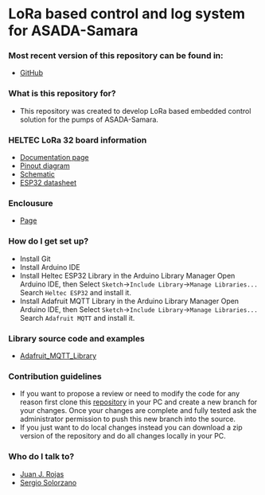 LoRa based control and log system for ASADA-Samara
============

### Most recent version of this repository can be found in: ###

* [GitHub](https://github.com/DeltaLabo/ASADA)

### What is this repository for? ###

* This repository was created to develop LoRa based embedded control solution for the pumps of  ASADA-Samara. 

### HELTEC LoRa 32 board information

* [Documentation page](https://heltec.org/project/wifi-lora-32/)
* [Pinout diagram](https://resource.heltec.cn/download/WiFi_LoRa_32/WIFI_LoRa_32_V2.pdf)
* [Schematic](https://resource.heltec.cn/download/WiFi_LoRa_32/V2/WIFI_LoRa_32_V2(868-915).PDF)
* [ESP32 datasheet](https://www.espressif.com/sites/default/files/documentation/esp32_datasheet_en.pdf) 

### Enclousure

* [Page](https://www.se.com/es/es/product/NSYCRN33200P/spacial-crn-plain-door-with-mount.plate.-h300xw300xd200-ip66-ik10-ral7035../) 

### How do I get set up? ###

* Install Git
* Install Arduino IDE
* Install Heltec ESP32 Library in the Arduino Library Manager
Open Arduino IDE, then Select `Sketch`->`Include Library`->`Manage Libraries...`
Search `Heltec ESP32` and install it.
* Install Adafruit MQTT Library in the Arduino Library Manager
Open Arduino IDE, then Select `Sketch`->`Include Library`->`Manage Libraries...`
Search `Adafruit MQTT` and install it.

### Library source code and examples
* [Adafruit_MQTT_Library](https://github.com/adafruit/Adafruit_MQTT_Library)

### Contribution guidelines ###

* If you want to propose a review or need to modify the code for any reason first clone this [repository](https://github.com/DeltaLabo/ASADA) in your PC and create a new branch for your changes. Once your changes are complete and fully tested ask the administrator permission to push this new branch into the source.
* If you just want to do local changes instead you can download a zip version of the repository and do all changes locally in your PC. 

### Who do I talk to? ###

* [Juan J. Rojas](mailto:juan.rojas@itcr.ac.cr)
* [Sergio Solorzano](mailto:solorzanos117@gmail.com)
